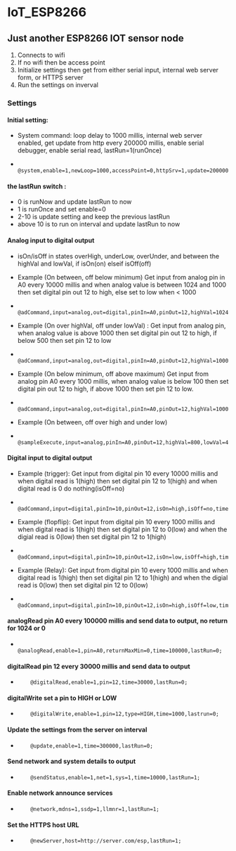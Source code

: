 # IoT_ESP8266
## Just another ESP8266 IOT sensor node

1. Connects to wifi
2. If no wifi then be access point
3. Initialize settings then get from either serial input, internal web server form, or HTTPS server
4. Run the settings on inverval

### Settings

#### Initial setting: 
- System command: loop delay to 1000 millis, internal web server enabled, get update from http every 200000 millis, enable serial debugger, enable serial read, lastRun=1(runOnce)
-         @system,enable=1,newLoop=1000,accessPoint=0,httpSrv=1,update=200000,debug=1,serialRead=1,time=10000,lastRun=1;

#### the lastRun switch : 
 - 0 is runNow and update lastRun to now
 - 1 is runOnce and set enable=0
 - 2-10 is update setting and keep the previous lastRun
 - above 10 is to run on interval and update lastRun to now

#### Analog input to digital output
- isOn/isOff in states overHigh, underLow, overUnder, and between the highVal and lowVal, if isOn(on) elseif isOff(off)

- Example (On between, off below minimum) Get input from analog pin in A0 every 10000 millis and when analog value is between 1024 and 1000 then set digital pin out 12 to high, else set to low when < 1000
-         @adCommand,input=analog,out=digital,pinIn=A0,pinOut=12,highVal=1024,lowVal=1000,isOn=between,isOff=underLow,time=10000,lastRun=0;

- Example (On over highVal, off under lowVal) : Get input from analog pin, when analog value is above 1000 then set digital pin out 12 to high, if below 500 then set pin 12 to low
-         @adCommand,input=analog,out=digital,pinIn=A0,pinOut=12,highVal=1000,lowVal=500,isOn=overHigh,isOff=underLow,time=10000,lastRun=0;

- Example (On below minimum, off above maximum) Get input from analog pin A0 every 1000 millis, when analog value is below 100 then set digital pin out 12 to high, if above 1000 then set pin 12 to low.
-         @adCommand,input=analog,out=digital,pinIn=A0,pinOut=12,highVal=1000,lowVal=100,isOn=underLow,isOff=aboveHigh,time=1000,lastRun=0;

- Example (On between, off over high and under low)
-         @sampleExecute,input=analog,pinIn=A0,pinOut=12,highVal=800,lowVal=400,isOn=between,isOff=overUnder,time=1000,lastRun=0;

#### Digital input to digital output
- Example (trigger): Get input from digital pin 10 every 10000 millis and when digital read is 1(high) then set digital pin 12 to 1(high) and when digital read is 0 do nothing(isOff=no)
-         @adCommand,input=digital,pinIn=10,pinOut=12,isOn=high,isOff=no,time=10000,lastRun=0;

- Example (flopflip): Get input from digital pin 10 every 1000 millis and when digital read is 1(high) then set digital pin 12 to 0(low) and when the digial read is 0(low) then set digital pin 12 to 1(high)
-         @adCommand,input=digital,pinIn=10,pinOut=12,isOn=low,isOff=high,time=1000,lastRun=0;

- Example (Relay): Get input from digital pin 10 every 1000 millis and when digital read is 1(high) then set digital pin 12 to 1(high) and when the digial read is 0(low) then set digital pin 12 to 0(low)
-         @adCommand,input=digital,pinIn=10,pinOut=12,isOn=high,isOff=low,time=1000,lastRun=0;

#### analogRead pin A0 every 100000 millis and send data to output, no return for 1024 or 0
-         @analogRead,enable=1,pin=A0,returnMaxMin=0,time=100000,lastRun=0;

#### digitalRead pin 12 every 30000 millis and send data to output 
-         @digitalRead,enable=1,pin=12,time=30000,lastRun=0;

#### digitalWrite set a pin to HIGH or LOW 
-         @digitalWrite,enable=1,pin=12,type=HIGH,time=1000,lastrun=0;

#### Update the settings from the server on interval
-         @update,enable=1,time=300000,lastRun=0;

#### Send network and system details to output
-         @sendStatus,enable=1,net=1,sys=1,time=10000,lastRun=1; 

#### Enable network announce services
-         @network,mdns=1,ssdp=1,llmnr=1,lastRun=1;

#### Set the HTTPS host URL
-         @newServer,host=http://server.com/esp,lastRun=1;
